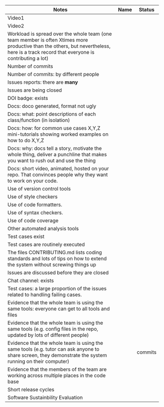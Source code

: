 

|Notes|Name|Status|
|-----|---------|---------|
|Video1|  |   | 
|Video2|  |  | 
|Workload is spread over the whole team (one team member is often Xtimes more productive than the others, but nevertheless, here is a track record that everyone is contributing a lot)|  |  |
|Number of commits|  |  |
|Number of commits: by different people|  |  |
|Issues reports: there are **many**|  |  |
|Issues are being closed|  |  |
|DOI badge: exists|  |  |
|Docs: doco generated, format not ugly |  |  |
|Docs: what: point descriptions of each class/function (in isolation) |  |  |
|Docs: how: for common use cases X,Y,Z mini-tutorials showing worked examples on how to do X,Y,Z|  |  |
|Docs: why: docs tell a story, motivate the whole thing, deliver a punchline that makes you want to rush out and use the thing|  |  |
|Docs: short video, animated, hosted on your repo. That convinces people why they want to work on your code.|  |  |
|Use of version control tools|  |  |
|Use of style checkers |  |  |
|Use of code formatters. |  |  |
|Use of syntax checkers. |  |  |
|Use of code coverage |  |  |
|Other automated analysis tools|  |  |
|Test cases exist|  |  |
|Test cases are routinely executed|  |  |
|The files CONTRIBUTING.md lists coding standards and lots of tips on how to extend the system without screwing things up|  |  |
|Issues are discussed before they are closed|  |  |
|Chat channel: exists|  |  |
|Test cases: a large proportion of the issues related to handling failing cases.|  |  |
|Evidence that the whole team is using the same tools: everyone can get to all tools and files|  |  |
|Evidence that the whole team is using the same tools (e.g. config files in the repo, updated by lots of different people)|  |  |
|Evidence that the whole team is using the same tools (e.g. tutor can ask anyone to share screen, they demonstrate the system running on their computer)|  |  commits |
|Evidence that the members of the team are working across multiple places in the code base|  |  |
|Short release cycles |  |  |
| Software Sustainbility Evaluation |  |  |
